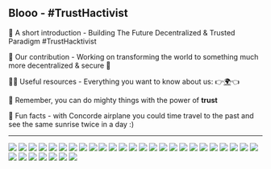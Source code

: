 ## Blooo - #TrustHactivist

🙋‍ A short introduction - Building The Future Decentralized & Trusted Paradigm #TrustHacktivist

🌈 Our contribution - Working on transforming the world to something much more decentralized & secure 🚀

👩‍💻 Useful resources - Everything you want to know about us: 👉[🌍](https://blooo.io)👈

🧙 Remember, you can do mighty things with the power of **trust**

🍿 Fun facts - with Concorde airplane you could time travel to the past and see the same sunrise twice in a day :)

---

[![](https://img.shields.io/badge/Solidity-Dev-brightgreen.svg?logo=Solidity&logoColor=FFF)](https://github.com/blooo-io) [![](https://img.shields.io/badge/Go-Dev-brightgreen.svg?logo=Go&logoColor=FFF)](https://github.com/blooo-io) [![](https://img.shields.io/badge/C-Dev-brightgreen.svg?logo=C&logoColor=FFF)](https://github.com/blooo-io) [![](https://img.shields.io/badge/Javascript-Dev-brightgreen.svg?logo=JavaScript&logoColor=FFF)](https://github.com/blooo-io) [![](https://img.shields.io/badge/Typescript-Dev-brightgreen.svg?logo=TypeScript&logoColor=FFF)](https://github.com/blooo-io) [![](https://img.shields.io/badge/Python-Dev-brightgreen.svg?logo=Python&logoColor=FFF)](https://github.com/blooo-io) [![](https://img.shields.io/badge/Java-Dev-brightgreen.svg?logo=Java&logoColor=FFF)](https://github.com/blooo-io) [![](https://img.shields.io/badge/Php-Dev-brightgreen.svg?logo=Php&logoColor=FFF)](https://github.com/blooo-io) [![](https://img.shields.io/badge/HTML5-Dev-brightgreen.svg?logo=HTML5&logoColor=FFF)](https://github.com/blooo-io) [![](https://img.shields.io/badge/CSS3-Dev-brightgreen.svg?logo=CSS3&logoColor=FFF)](https://github.com/blooo-io) [![](https://img.shields.io/badge/Angular-Front-FF0.svg?logo=Angular&logoColor=FFF)](https://github.com/blooo-io) [![](https://img.shields.io/badge/ReactJS-Front-FF0.svg?logo=React&logoColor=FFF)](https://github.com/blooo-io) [![](https://img.shields.io/badge/Vue.js-Front-FF0.svg?logo=Vue.js&logoColor=FFF)](https://github.com/blooo-io) [![](https://img.shields.io/badge/Node.js-Back-F00.svg?logo=Node.js&logoColor=FFF)](https://github.com/blooo-io) [![](https://img.shields.io/badge/Spring-Back-F00.svg?logo=Spring&logoColor=FFF)](https://github.com/blooo-io) [![](https://img.shields.io/badge/Symfony-Back-F00.svg?logo=Symfony&logoColor=FFF)](https://github.com/blooo-io) [![](https://img.shields.io/badge/Nginx-Back-F00.svg?logo=Nginx&logoColor=FFF)](https://github.com/blooo-io) [![](https://img.shields.io/badge/Django-Back-F00.svg?logo=Django&logoColor=FFF)](https://github.com/blooo-io) [![](https://img.shields.io/badge/Wordpress-Back-F00.svg?logo=Wordpress&logoColor=FFF)](https://github.com/blooo-io) [![](https://img.shields.io/badge/Terraform-DevOps-DDD.svg?logo=Terraform&logoColor=FFF)](https://github.com/blooo-io) [![](https://img.shields.io/badge/Docker-DevOps-DDD.svg?logo=Docker&logoColor=FFF)](https://github.com/blooo-io) [![](https://img.shields.io/badge/Helm-DevOps-DDD.svg?logo=Helm&logoColor=FFF)](https://github.com/blooo-io) [![](https://img.shields.io/badge/Kubernetes-DevOps-DDD.svg?logo=Kubernetes&logoColor=FFF)](https://github.com/blooo-io) [![](https://img.shields.io/badge/Prometheus-DevOps-DDD.svg?logo=Prometheus&logoColor=FFF)](https://github.com/blooo-io) [![](https://img.shields.io/badge/Grafana-DevOps-DDD.svg?logo=Grafana&logoColor=FFF)](https://github.com/blooo-io) [![](https://img.shields.io/badge/Jenkins-DevOps-DDD.svg?logo=Jenkins&logoColor=FFF)](https://github.com/blooo-io) [![](https://img.shields.io/badge/SonarQube-DevOps-DDD.svg?logo=SonarQube&logoColor=FFF)](https://github.com/blooo-io) [![](https://img.shields.io/badge/Junit-DevOps-DDD.svg?logo=Junit5&logoColor=FFF)](https://github.com/blooo-io) [![](https://img.shields.io/badge/MariaDB-DataBase-00F.svg?logo=MariaDB&logoColor=FFF)](https://github.com/blooo-io) [![](https://img.shields.io/badge/MySql-DataBase-00F.svg?logo=Mysql&logoColor=FFF)](https://github.com/blooo-io) [![](https://img.shields.io/badge/MongoDB-DataBase-00F.svg?logo=MongoDB&logoColor=FFF)](https://github.com/blooo-io) [![](https://img.shields.io/badge/PostgreSQL-DataBase-00F.svg?logo=Postgresql&logoColor=FFF)](https://github.com/blooo-io)





